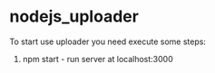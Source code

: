 # nodejs_uploader

To start use uploader you need execute some steps:

1. npm start - run server at localhost:3000

